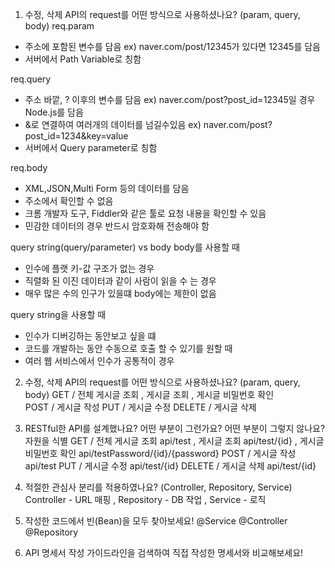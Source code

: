 1. 수정, 삭제 API의 request를 어떤 방식으로 사용하셨나요? (param, query, body)
req.param
- 주소에 포함된 변수를 담음 
   ex) naver.com/post/12345가 있다면 12345를 담음
- 서버에서 Path Variable로 칭함

req.query
- 주소 바깥, ? 이후의 변수를 담음
  ex) naver.com/post?post_id=12345일 경우 Node.js를 담음
- &로 연결하여 여러개의 데이터를 넘길수있음
  ex) naver.com/post?post_id=1234&key=value
- 서버에서 Query parameter로 칭함

req.body
- XML,JSON,Multi Form 등의 데이터를 담음
- 주소에서 확인할 수 없음
- 크롬 개발자 도구, Fiddler와 같은 툴로 요청 내용을 확인할 수 있음
- 민감한 데이터의 경우 반드시 암호화해 전송해야 함


query string(query/parameter) vs body
body를 사용할 때
- 인수에 플랫 키-값 구조가 없는 경우
- 직렬화 된 이진 데이터과 같이 사람이 읽을 수 는 경우
- 매우 많은 수의 인구가 있을떄 body에는 제한이 없음

query string을 사용할 때
- 인수가 디버깅하는 동안보고 싶을 떄
- 코드를 개발하는 동안 수동으로 호출 할 수 있기를 원할 때
- 여러 웹 서비스에서 인수가 공통적이 경우

2. 수정, 삭제 API의 request를 어떤 방식으로 사용하셨나요? (param, query, body)
GET / 전체 게시글 조회 , 게시글 조회 , 게시글 비밀번호 확인     
POST / 게시글 작성
PUT / 게시글 수정
DELETE / 게시글 삭제


3. RESTful한 API를 설계했나요? 어떤 부분이 그런가요? 어떤 부분이 그렇지 않나요?
자원을 식별
GET / 전체 게시글 조회 api/test , 게시글 조회 api/test/{id} , 게시글 비밀번호 확인 api/testPassword/{id}/{password}
POST / 게시글 작성 api/test
PUT / 게시글 수정 api/test/{id}
DELETE / 게시글 삭제 api/test/{id}


4. 적절한 관심사 분리를 적용하였나요? (Controller, Repository, Service)
Controller - URL 매핑 , Repository - DB 작업 , Service - 로직


5. 작성한 코드에서 빈(Bean)을 모두 찾아보세요!
@Service @Controller @Repository


6. API 명세서 작성 가이드라인을 검색하여 직접 작성한 명세서와 비교해보세요!

